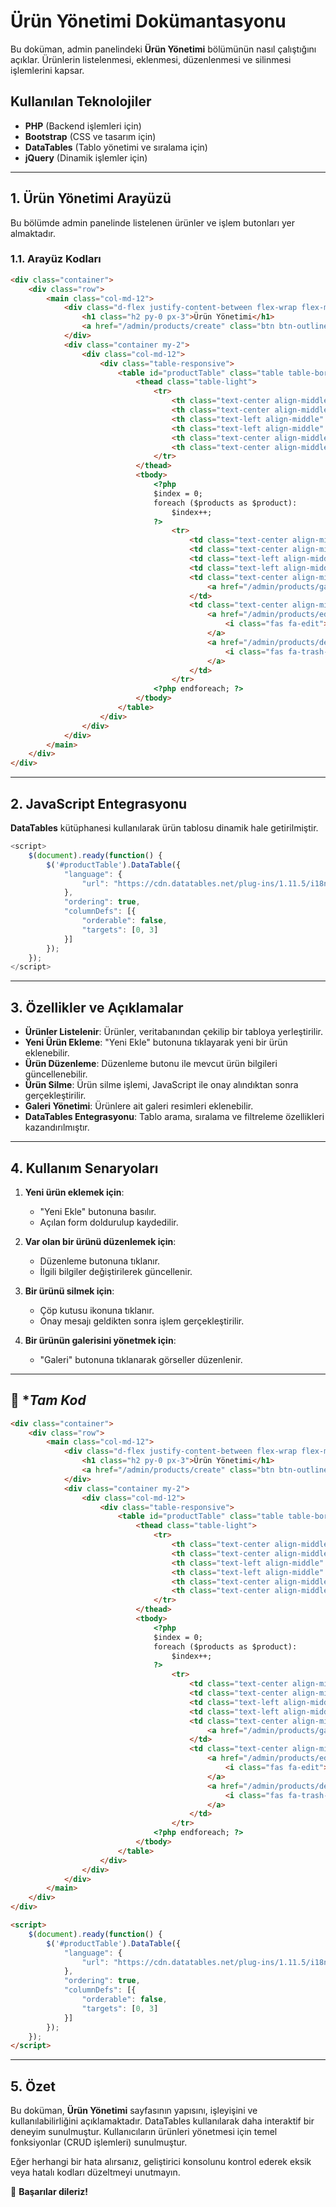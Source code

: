 # Ürün Yönetimi Dokümantasyonu

Bu doküman, admin panelindeki **Ürün Yönetimi** bölümünün nasıl çalıştığını açıklar. Ürünlerin listelenmesi, eklenmesi, düzenlenmesi ve silinmesi işlemlerini kapsar.

## Kullanılan Teknolojiler

- **PHP** (Backend işlemleri için)
- **Bootstrap** (CSS ve tasarım için)
- **DataTables** (Tablo yönetimi ve sıralama için)
- **jQuery** (Dinamik işlemler için)

---

## 1. Ürün Yönetimi Arayüzü

Bu bölümde admin panelinde listelenen ürünler ve işlem butonları yer almaktadır.

### 1.1. Arayüz Kodları

```html
<div class="container">
    <div class="row">
        <main class="col-md-12">
            <div class="d-flex justify-content-between flex-wrap flex-md-nowrap align-items-center pt-3 pb-2 mb-3 border-bottom">
                <h1 class="h2 py-0 px-3">Ürün Yönetimi</h1>
                <a href="/admin/products/create" class="btn btn-outline-secondary">Yeni Ekle</a>
            </div>
            <div class="container my-2">
                <div class="col-md-12">
                    <div class="table-responsive">
                        <table id="productTable" class="table table-bordered table-hover">
                            <thead class="table-light">
                                <tr>
                                    <th class="text-center align-middle" style="width: 5%;">#</th>
                                    <th class="text-center align-middle" style="width: 5%;">Standart Resim</th>
                                    <th class="text-left align-middle" style="width: 25%;">İsim</th>
                                    <th class="text-left align-middle" style="width: 20%;">Kategori</th>
                                    <th class="text-center align-middle" style="width: 5%;">Galeri</th>
                                    <th class="text-center align-middle" style="width: 5%;">İşlemler</th>
                                </tr>
                            </thead>
                            <tbody>
                                <?php
                                $index = 0;
                                foreach ($products as $product):
                                    $index++;
                                ?>
                                    <tr>
                                        <td class="text-center align-middle"><?= $index ?></td>
                                        <td class="text-center align-middle"><img width="100px" src="<?= htmlspecialchars($product['standard_image']) ?>" alt="Product Image" class="img-fluid"></td>
                                        <td class="text-left align-middle"><?= htmlspecialchars($product['name']) ?></td>
                                        <td class="text-left align-middle"><?= htmlspecialchars($product['category_name']) ?></td>
                                        <td class="text-center align-middle">
                                            <a href="/admin/products/gallery/<?= htmlspecialchars($product['id']) ?>" class="btn btn-outline-secondary btn-sm">Galeri</a>
                                        </td>
                                        <td class="text-center align-middle">
                                            <a href="/admin/products/edit/<?= htmlspecialchars($product['id']) ?>" class="btn btn-secondary btn-sm">
                                                <i class="fas fa-edit"></i>
                                            </a>
                                            <a href="/admin/products/delete/<?= htmlspecialchars($product['id']) ?>" class="btn btn-danger btn-sm" onclick="return confirm('Bu kaydı silmek istediğinize emin misiniz?');">
                                                <i class="fas fa-trash-alt"></i>
                                            </a>
                                        </td>
                                    </tr>
                                <?php endforeach; ?>
                            </tbody>
                        </table>
                    </div>
                </div>
            </div>
        </main>
    </div>
</div>
```

---

## 2. JavaScript Entegrasyonu

**DataTables** kütüphanesi kullanılarak ürün tablosu dinamik hale getirilmiştir.

```javascript
<script>
    $(document).ready(function() {
        $('#productTable').DataTable({
            "language": {
                "url": "https://cdn.datatables.net/plug-ins/1.11.5/i18n/tr.json"
            },
            "ordering": true,
            "columnDefs": [{
                "orderable": false,
                "targets": [0, 3]
            }]
        });
    });
</script>
```

---

## 3. Özellikler ve Açıklamalar

- **Ürünler Listelenir**: Ürünler, veritabanından çekilip bir tabloya yerleştirilir.
- **Yeni Ürün Ekleme**: "Yeni Ekle" butonuna tıklayarak yeni bir ürün eklenebilir.
- **Ürün Düzenleme**: Düzenleme butonu ile mevcut ürün bilgileri güncellenebilir.
- **Ürün Silme**: Ürün silme işlemi, JavaScript ile onay alındıktan sonra gerçekleştirilir.
- **Galeri Yönetimi**: Ürünlere ait galeri resimleri eklenebilir.
- **DataTables Entegrasyonu**: Tablo arama, sıralama ve filtreleme özellikleri kazandırılmıştır.

---

## 4. Kullanım Senaryoları

1. **Yeni ürün eklemek için**:
   - "Yeni Ekle" butonuna basılır.
   - Açılan form doldurulup kaydedilir.

2. **Var olan bir ürünü düzenlemek için**:
   - Düzenleme butonuna tıklanır.
   - İlgili bilgiler değiştirilerek güncellenir.

3. **Bir ürünü silmek için**:
   - Çöp kutusu ikonuna tıklanır.
   - Onay mesajı geldikten sonra işlem gerçekleştirilir.

4. **Bir ürünün galerisini yönetmek için**:
   - "Galeri" butonuna tıklanarak görseller düzenlenir.

---
## 📌 **Tam Kod*

```html
<div class="container">
    <div class="row">
        <main class="col-md-12">
            <div class="d-flex justify-content-between flex-wrap flex-md-nowrap align-items-center pt-3 pb-2 mb-3 border-bottom">
                <h1 class="h2 py-0 px-3">Ürün Yönetimi</h1>
                <a href="/admin/products/create" class="btn btn-outline-secondary">Yeni Ekle</a>
            </div>
            <div class="container my-2">
                <div class="col-md-12">
                    <div class="table-responsive">
                        <table id="productTable" class="table table-bordered table-hover">
                            <thead class="table-light">
                                <tr>
                                    <th class="text-center align-middle" style="width: 5%;">#</th>
                                    <th class="text-center align-middle" style="width: 5%;">Standart Resim</th>
                                    <th class="text-left align-middle" style="width: 25%;">İsim</th>
                                    <th class="text-left align-middle" style="width: 20%;">Kategori</th>
                                    <th class="text-center align-middle" style="width: 5%;">Galeri</th>
                                    <th class="text-center align-middle" style="width: 5%;">İşlemler</th>
                                </tr>
                            </thead>
                            <tbody>
                                <?php
                                $index = 0;
                                foreach ($products as $product):
                                    $index++;
                                ?>
                                    <tr>
                                        <td class="text-center align-middle"><?= $index ?></td>
                                        <td class="text-center align-middle"><img width="100px" src="<?= htmlspecialchars($product['standard_image']) ?>" alt="Product Image" class="img-fluid"></td>
                                        <td class="text-left align-middle"><?= htmlspecialchars($product['name']) ?></td>
                                        <td class="text-left align-middle"><?= htmlspecialchars($product['category_name']) ?></td>
                                        <td class="text-center align-middle">
                                            <a href="/admin/products/gallery/<?= htmlspecialchars($product['id']) ?>" class="btn btn-outline-secondary btn-sm">Galeri</a>
                                        </td>
                                        <td class="text-center align-middle">
                                            <a href="/admin/products/edit/<?= htmlspecialchars($product['id']) ?>" class="btn btn-secondary btn-sm">
                                                <i class="fas fa-edit"></i>
                                            </a>
                                            <a href="/admin/products/delete/<?= htmlspecialchars($product['id']) ?>" class="btn btn-danger btn-sm" onclick="return confirm('Bu kaydı silmek istediğinize emin misiniz?');">
                                                <i class="fas fa-trash-alt"></i>
                                            </a>
                                        </td>
                                    </tr>
                                <?php endforeach; ?>
                            </tbody>
                        </table>
                    </div>
                </div>
            </div>
        </main>
    </div>
</div>

<script>
    $(document).ready(function() {
        $('#productTable').DataTable({
            "language": {
                "url": "https://cdn.datatables.net/plug-ins/1.11.5/i18n/tr.json"
            },
            "ordering": true,
            "columnDefs": [{
                "orderable": false,
                "targets": [0, 3]
            }]
        });
    });
</script>
```
---

## 5. Özet
Bu doküman, **Ürün Yönetimi** sayfasının yapısını, işleyişini ve kullanılabilirliğini açıklamaktadır. DataTables kullanılarak daha interaktif bir deneyim sunulmuştur. Kullanıcıların ürünleri yönetmesi için temel fonksiyonlar (CRUD işlemleri) sunulmuştur.

Eğer herhangi bir hata alırsanız, geliştirici konsolunu kontrol ederek eksik veya hatalı kodları düzeltmeyi unutmayın.

🚀 **Başarılar dileriz!**

